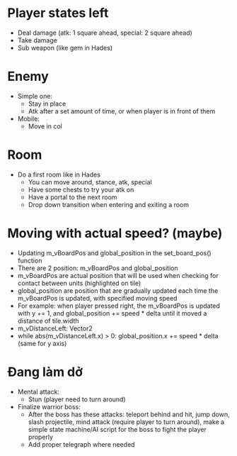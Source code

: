 # Player states left
* Deal damage (atk: 1 square ahead, special: 2 square ahead)
* Take damage
* Sub weapon (like gem in Hades)

# Enemy
* Simple one:
    * Stay in place
    * Atk after a set amount of time, or when player is in front of them
* Mobile:
    * Move in col

# Room
* Do a first room like in Hades
    * You can move around, stance, atk, special
    * Have some chests to try your atk on
    * Have a portal to the next room
    * Drop down transition when entering and exiting a room

# Moving with actual speed? (maybe)
* Updating m_vBoardPos and global_position in the set_board_pos() function
* There are 2 position: m_vBoardPos and global_position
* m_vBoardPos are actual position that will be used when checking for contact between units (highlighted on tile)
* global_position are position that are gradually updated each time the m_vBoardPos is updated, with specified moving speed
* For example: when player pressed right, the m_vBoardPos is updated with y += 1, and global_position += speed * delta until it moved a distance of tile.width
* m_vDistanceLeft: Vector2
* while abs(m_vDistanceLeft.x) > 0: global_position.x += speed * delta (same for y axis)

# Đang làm dở
* Mental attack:
    * Stun (player need to turn around)
* Finalize warrior boss:
    * After the boss has these attacks: teleport behind and hit, jump down, slash projectile, mind attack (require player to turn around), make a simple state machine/AI script for the boss to fight the player properly
    * Add proper telegraph where needed
